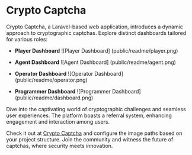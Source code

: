 # Crypto Captcha

Crypto Captcha, a Laravel-based web application, introduces a dynamic approach to cryptographic captchas. Explore distinct dashboards tailored for various roles:

-   **Player Dashboard**
    ![Player Dashboard] (public/readme/player.png)

-   **Agent Dashboard**
    ![Agent Dashboard] (public/readme/agent.png)

-   **Operator Dashboard**
    ![Operator Dashboard] (public/readme/operator.png)

-   **Programmer Dashboard**
    ![Programmer Dashboard] (public/readme/dashboard.png)

Dive into the captivating world of cryptographic challenges and seamless user experiences. The platform boasts a referral system, enhancing engagement and interaction among users.

Check it out at [Crypto Captcha](https://www.captcha.free.nf) and configure the image paths based on your project structure. Join the community and witness the future of captchas, where security meets innovation.
